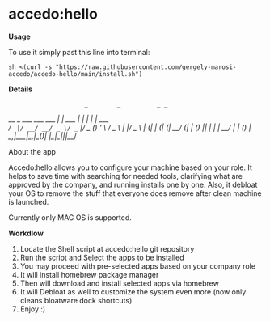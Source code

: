 # accedo:hello

**Usage**

To use it simply past this line into terminal:


    sh <(curl -s "https://raw.githubusercontent.com/gergely-marosi-accedo/accedo-hello/main/install.sh")

**Details**

                         _        _          _ _       
   __ _  ___ ___ ___  __| | ___ _| |__   ___| | | ___  
  / _` |/ __/ __/ _ \/ _` |/ _ (_) '_ \ / _ \ | |/ _ \ 
 | (_| | (_| (_|  __/ (_| | (_) || | | |  __/ | | (_) |
  \__,_|\___\___\___|\__,_|\___(_)_| |_|\___|_|_|\___/ 
                                                       

About the app 

Accedo:hello allows you to configure your machine based on your role. It helps to save time with searching for needed tools, clarifying what are approved by the company, and running installs one by one. Also, it debloat your OS to remove the stuff that everyone does remove after clean machine is launched. 

Currently only MAC OS is supported. 

**Workdlow**

1. Locate the Shell script at accedo:hello git repository 
2. Run the script and Select the apps to be installed 
3. You may proceed with pre-selected apps based on your company role
4. It will install homebrew package manager 
5. Then will download and install selected apps via homebrew
6. It will Debloat as well to customize the system even more (now only cleans bloatware dock shortcuts)
7. Enjoy :) 
